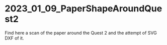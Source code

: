 # 2023_01_09_PaperShapeAroundQuest2
Find here a scan of the paper around the Quest 2 and the attempt of SVG DXF of it.
